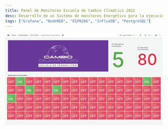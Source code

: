 ```yaml
---
title: Panel de Monitoreo Escuela de Cambio Climático 2022
desc: Desarrollo de un Sistema de monitoreo Energético para la ejecución de la escuela de cambio climático UTEM 2022.
tags: ["Grafana", "NodeRED", "ESP8266", "InfluxDB", "PostgreSQL"]
---
```


![Panel de Monitoreo ECC 2022](../../assets/dashboard_ecc2022.webp)
